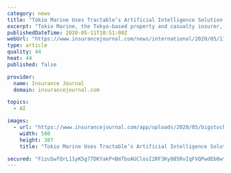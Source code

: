 ```yaml
---
category: news
title: "Tokio Marine Uses Tractable’s Artificial Intelligence Solution for Auto Claims in Japan"
excerpt: "Tokio Marine, the Tokyo-based property and casualty insurer, will use an artificial intelligence (AI) solution to process auto damage across its insurance"
publishedDateTime: 2020-05-11T10:51:00Z
webUrl: "https://www.insurancejournal.com/news/international/2020/05/11/568090.htm"
type: article
quality: 44
heat: 44
published: false

provider:
  name: Insurance Journal
  domain: insurancejournal.com

topics:
  - AI

images:
  - url: "https://www.insurancejournal.com/app/uploads/2020/05/bigstock-taking-photo-of-auto-accident-damage-580x387.jpg"
    width: 580
    height: 387
    title: "Tokio Marine Uses Tractable’s Artificial Intelligence Solution for Auto Claims in Japan"

secured: "FizuSwfQrL11yK5g77DKYakP+BmTboAUClosI2RF3Ky085RvIqFVQPwdEb0wth///KsD9dSxlLOcNVM4taP2NkijpOIQd2qwzfEKWmsByziun9/9RvErZzkd60cGr+VIiWLGM+vjmStKjJfuTHrKX5faeILIbRZOrfIXgFWd3rn+hULOFoXPx77ku1usH6zXLhiHtBFxnTeE7fltvoEyAdeX1+hTQ1fN6EwFaDwJsNhRGmzcXiWgAf6zWMUtlprYN8Q2QDGr4TW+/m62GAmaNlxIyLjuHQI8lJ9akgcyERycs3wkA8YJwsF5zB6DFGYNIm3cElL15Szjpu+Q/13e8OYECkRJJQ/ZOdSqqK21UDQY6/QqZi94hJskpx3jMc8A03/VYaSe+2Mj7YZBuhPv93CquGJfd/C5KqMBZE6ItRdpgzDDwItcb9lXM584n/RccS0b1s0XWmfLPrC8f+rFvPJBDAifVhfUPoIRhvk4Ue8=;xp3Nr8lQ7DoJLUS5vk10uQ=="
---
```


